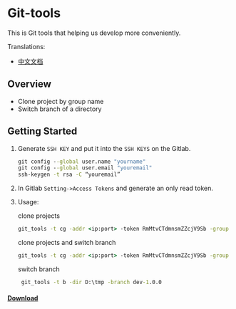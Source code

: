# Git-tools

This is Git tools that helping us develop more conveniently.

Translations:

* [中文文档](README_zh.md)

## Overview

- Clone project by group name
- Switch branch of a directory

## Getting Started

1.  Generate `SSH KEY` and put it into the `SSH KEYS` on the Gitlab.
    ```cmd
    git config --global user.name "yourname"
    git config --global user.email "youremail"
    ssh-keygen -t rsa -C “youremail”
    ```
2. In Gitlab `Setting->Access Tokens` and generate an only read token.
3. Usage:
    
    clone projects
    ```cmd
    git_tools -t cg -addr <ip:port> -token RmMtvCTdmnsmZZcjV9Sb -group IOT2 -out D:\tmp
   ```
    clone projects and switch branch
    ```cmd
    git_tools -t cg -addr <ip:port> -token RmMtvCTdmnsmZZcjV9Sb -group IOT2 -out [D:\tmp] -branch [dev-1.0.0] 
   ```
   switch branch
   ```cmd
    git_tools -t b -dir D:\tmp -branch dev-1.0.0 
   ```
#### [Download](https://github.com/ArronSeven/git-tools/releases)
